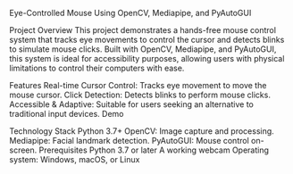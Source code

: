 Eye-Controlled Mouse Using OpenCV, Mediapipe, and PyAutoGUI

Project Overview
This project demonstrates a hands-free mouse control system that tracks eye movements to control the cursor and detects blinks to simulate mouse clicks. Built with OpenCV, Mediapipe, and PyAutoGUI, this system is ideal for accessibility purposes, allowing users with physical limitations to control their computers with ease.

Features
Real-time Cursor Control: Tracks eye movement to move the mouse cursor.
Click Detection: Detects blinks to perform mouse clicks.
Accessible & Adaptive: Suitable for users seeking an alternative to traditional input devices.
Demo

Technology Stack
Python 3.7+
OpenCV: Image capture and processing.
Mediapipe: Facial landmark detection.
PyAutoGUI: Mouse control on-screen.
Prerequisites
Python 3.7 or later
A working webcam
Operating system: Windows, macOS, or Linux
